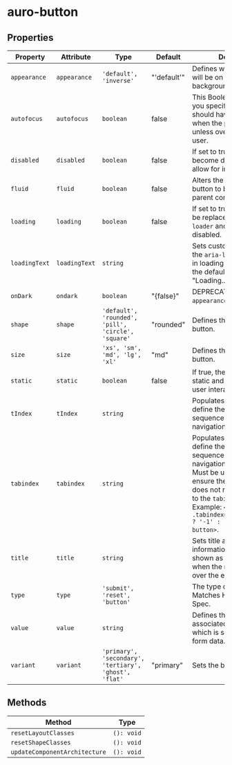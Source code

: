 # auro-button

## Properties

| Property      | Attribute     | Type                                             | Default     | Description                                      |
|---------------|---------------|--------------------------------------------------|-------------|--------------------------------------------------|
| `appearance`  | `appearance`  | `'default', 'inverse'`                           | "'default'" | Defines whether the button will be on lighter or darker backgrounds. |
| `autofocus`   | `autofocus`   | `boolean`                                        | false       | This Boolean attribute lets you specify that the button should have input focus when the page loads, unless overridden by the user. |
| `disabled`    | `disabled`    | `boolean`                                        | false       | If set to true, button will become disabled and not allow for interactions. |
| `fluid`       | `fluid`       | `boolean`                                        | false       | Alters the shape of the button to be full width of its parent container. |
| `loading`     | `loading`     | `boolean`                                        | false       | If set to true button text will be replaced with `auro-loader` and become disabled. |
| `loadingText` | `loadingText` | `string`                                         |             | Sets custom loading text for the `aria-label` on a button in loading state. If not set, the default value of "Loading..." will be used. |
| `onDark`      | `ondark`      | `boolean`                                        | "{false}"   | DEPRECATED - use `appearance` property           |
| `shape`       | `shape`       | `'default', 'rounded', 'pill', 'circle', 'square'` | "rounded"   | Defines the shape of the button.                 |
| `size`        | `size`        | `'xs', 'sm', 'md', 'lg', 'xl'`                   | "md"        | Defines the size of the button.                  |
| `static`      | `static`      | `boolean`                                        | false       | If true, the button will be static and not respond to user interactions. |
| `tIndex`      | `tIndex`      | `string`                                         |             | Populates `tabindex` to define the focusable sequence in keyboard navigation. |
| `tabindex`    | `tabindex`    | `string`                                         |             | Populates `tabindex` to define the focusable sequence in keyboard navigation.<br />Must be used with "." to ensure the host element does not retain a reference to the `tabindex` attribute.<br />Example: `<auro-button .tabindex="${this.disabled ? '-1' : '0'}"></auro-button>`. |
| `title`       | `title`       | `string`                                         |             | Sets title attribute. The information is most often shown as a tooltip text when the mouse moves over the element. |
| `type`        | `type`        | `'submit', 'reset', 'button'`                    |             | The type of button. Matches HTML5 Button Spec.   |
| `value`       | `value`       | `string`                                         |             | Defines the value associated with the button which is submitted with the form data. |
| `variant`     | `variant`     | `'primary', 'secondary', 'tertiary', 'ghost', 'flat'` | "primary"   | Sets the button variant.                         |

## Methods

| Method                        | Type       |
|-------------------------------|------------|
| `resetLayoutClasses`          | `(): void` |
| `resetShapeClasses`           | `(): void` |
| `updateComponentArchitecture` | `(): void` |
